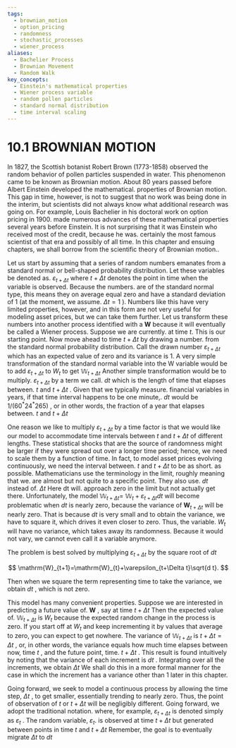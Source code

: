 ```yaml
---
tags:
  - brownian_motion
  - option_pricing
  - randomness
  - stochastic_processes
  - wiener_process
aliases:
  - Bachelier Process
  - Brownian Movement
  - Random Walk
key_concepts:
  - Einstein's mathematical properties
  - Wiener process variable
  - random pollen particles
  - standard normal distribution
  - time interval scaling
---
```


# 10.1 BROWNIAN MOTION

In 1827, the Scottish botanist Robert Brown (1773-1858) observed the random behavior of pollen particles suspended in water. This phenomenon came to be known as Brownian motion. About 80 years passed before Albert Einstein developed the mathematical. properties of Brownian motion. This gap in time, however, is not to suggest that no work was being done in the interim, but scientists did not always know what additional research was going on. For example, Louis Bachelier in his doctoral work on option pricing in 1900. made numerous advances of these mathematical properties several years before Einstein. It is not surprising that it was Einstein who received most of the credit, because he was. certainly the most famous scientist of that era and possibly of all time. In this chapter and ensuing chapters, we shall borrow from the scientific theory of Brownian motion..

Let us start by assuming that a series of random numbers emanates from a standard normal or bell-shaped probability distribution. Let these variables be denoted as. $\varepsilon_{t+\Delta t}$ where $t+\Delta t$ denotes the point in time when the variable is observed. Because the numbers. are of the standard normal type, this means they on average equal zero and have a standard deviation of 1 (at the moment, we assume. $\Delta t=1$ ). Numbers like this have very limited properties, however, and in this form are not very useful for modeling asset prices, but we can take them further. Let us transform these numbers into another process identified with a $\boldsymbol{W}$ because it will eventually be called a Wiener process. Suppose we are currently. at time $t.$ This is our starting point. Now move ahead to time $t+\Delta t$ by drawing a number. from the standard normal probability distribution. Call the drawn number $\varepsilon_{t+\Delta t}$ which has an expected value of zero and its variance is 1. A very simple transformation of the standard normal variable into the W variable would be to add $\varepsilon_{t+\Delta t}$ to $\mathbf{}\mathbf{}{W}_{t}$ to get $\mathbb{W}_{t+\Delta t}$ Another simple transformation would be to multiply. $\varepsilon_{t+\Delta t}$ by a term we call. $d t$ which is the length of time that elapses between. $t$ and $t+\Delta t$ . Given that we typically measure. financial variables in years, if that time interval happens to be one minute,. $d t$ would be $1/\big(60^{*}24^{*}265\big)$ , or in other words, the fraction of a year that elapses between. $t$ and $t+\Delta t$

One reason we like to multiply $\varepsilon_{t+\Delta t}$ by a time factor is that we would like our model to accommodate time intervals between $t$ and $t+\Delta t$ of different lengths. These statistical shocks that are the source of randomness might be larger if they were spread out over a longer time period; hence, we need to scale them by a function of time. In fact, to model asset prices evolving continuously, we need the interval between. $t$ and $t+\Delta t$ to be as short. as possible. Mathematicians use the terminology in the limit, roughly meaning that we. are almost but not quite to a specific point. They also use. $d t$ instead of. $\Delta t$ Here dt will. approach zero in the limit but not actually get there. Unfortunately, the model $\mathbb{W}_{t+\Delta t}=$ $\mathbb{W}_{t}+\varepsilon_{t+\Delta t}d t$ will become problematic when $d t$ is nearly zero, because the variance of $\mathbf{\boldsymbol{W}}_{t+\Delta t}$ will be nearly zero. That is because $d t$ is very small and to obtain the variance, we have to square it, which drives it even closer to zero. Thus, the variable. $\mathbf{}\mathbf{}{W}_{t}$ will have no variance, which takes away its randomness. Because it would not vary, we cannot even call it a variable anymore.

The problem is best solved by multiplying $\varepsilon_{t+\Delta t}$ by the square root of $d t$

$$
\mathrm{W}_{t+1}=\mathrm{W}_{t}+\varepsilon_{t+\Delta t}\sqrt{d t}.
$$

Then when we square the term representing time to take the variance, we obtain $d t$ , which is not zero.

This model has many convenient properties. Suppose we are interested in predicting a future value of. $\boldsymbol{W}$ , say at time $t+\Delta t$ Then the expected value of. $\mathbb{W}_{t+\Delta t}$ is $\mathbf{}\mathbf{}{W}_{t}$ because the expected random change in the process is zero. If you start off at $\mathbf{}\mathbf{}{W}_{t}$ and keep incrementing it by values that average to zero, you can expect to get nowhere. The variance of $\mathbb{W}_{t+\Delta t}$ is $t+\Delta t=\Delta t$ , or, in other words, the variance equals how much time elapses between now, time $t$ , and the future point, time. $t+\Delta t$ . This result is found intuitively by noting that the variance of each increment is $d t$ . Integrating over all the increments, we obtain $\Delta t$ We shall do this in a more formal manner for the case in which the increment has a variance other than 1 later in this chapter.

Going forward, we seek to model a continuous process by allowing the time step, $\Delta t$ , to get smaller, essentially trending to nearly zero. Thus, the point of observation of $t$ or $t+\Delta t$ will be negligibly different. Going forward, we adopt the traditional notation. where, for example, $\varepsilon_{t+\Delta t}$ is denoted simply as $\varepsilon_{t}$ . The random variable, $\varepsilon_{t}.$ is observed at time $t+\Delta t$ but generated between points in time $t$ and $t+\Delta t$ Remember, the goal is to eventually migrate $\Delta t$ to $d t$
